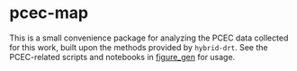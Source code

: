 # pcec-map
This is a small convenience package for analyzing the PCEC data collected for this work, built upon the methods provided by `hybrid-drt`. See the PCEC-related scripts and notebooks in [figure_gen](https://github.com/jdhuang-csm/joule_echem-mapping_2024/tree/main/figure_gen) for usage.
